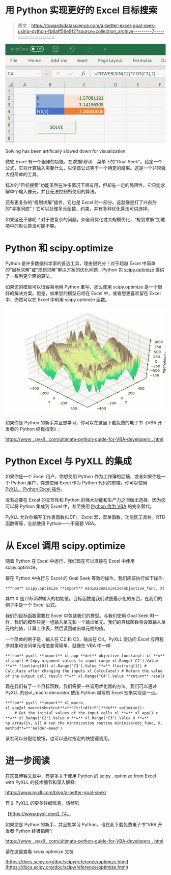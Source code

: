 # 用 Python 实现更好的 Excel 目标搜索

> 原文：<https://towardsdatascience.com/a-better-excel-goal-seek-using-python-fb6aff56e9f2?source=collection_archive---------7----------------------->

![](img/3e407720aff1c566467aeecfef95202c.png)

Solving has been artifically slowed down for visualization.

微软 Excel 有一个很棒的功能，在*数据/假设…* 菜单下的“Goal Seek”。给定一个公式，它将计算输入需要什么，以便该公式等于一个特定的结果。这是一个非常强大但简单的工具。

标准的“目标搜索”功能虽然在许多情况下很有用，但却有一定的局限性。它只能求解单个输入像元，并且无法控制所使用的算法。

还有更复杂的“规划求解”插件，它也是 Excel 的一部分。这就像是打了兴奋剂的“寻根问底”！它可以处理多元函数、约束，并有多种优化算法可供选择。

如果这还不够呢？对于更复杂的问题，如全局优化或大规模优化，“规划求解”加载项中的默认算法可能不够。

# Python 和 scipy.optimize

Python 是许多数据科学家的首选工具，理由很充分！对于超越 Excel 中简单的“目标求解”或“规划求解”解决方案的优化问题，Python 包 [scipy.optimize](https://docs.scipy.org/doc/scipy/reference/tutorial/optimize.html) 提供了一系列更全面的算法。

如果您的模型可以很容易地用 Python 重写，那么使用 scipy.optimize 是一个很好的解决方案。但是，如果您的模型已经在 Excel 中，或者您更喜欢留在 Excel 中，仍然可以在 Excel 中利用 scipy.optimize 函数。

![](img/acebfde9bfe05035071d69489ce37e46.png)

如果你是 Python 的新手并且想学习，你可以在这里下载免费的电子书《VBA 开发者的 Python 终极指南》:

[https://www . pyxll . com/ultimate-python-guide-for-VBA-developers . html](https://www.pyxll.com/ultimate-python-guide-for-vba-developers.html)

# Python Excel 与 PyXLL 的集成

如果你是一个 Excel 用户，你想使用 Python 作为工作簿的后端，或者如果你是一个 Python 用户，你想使用 Excel 作为 Python 代码的前端，你可以使用 [PyXLL，Python Excel 插件](https://www.pyxll.com)。

没有必要在 Excel 的交互性和 Python 的强大功能和生产力之间做出选择，因为您可以将 Python 集成到 Excel 中，甚至使用 [Python 作为 VBA](https://www.pyxll.com/docs/userguide/vba.html) 的完全替代。

PyXLL 允许你编写工作表函数(UDF)，Excel 宏，菜单函数，功能区工具栏，RTD 函数等等，全部使用 Python——不需要 VBA。

# 从 Excel 调用 scipy.optimize

随着 Python 在 Excel 中运行，我们现在可以直接在 Excel 中使用 scipy.optimize。

要在 Python 中执行与 Excel 的 Goal Seek 等效的操作，我们应该执行如下操作:

```
**from** scipy.optimize **import** minimizeminimize(objective_func, X)
```

其中 X 是*目标函数*输入的初始值。目标函数是我们试图最小化的东西，在我们的例子中是一个 Excel 公式。

我们的目标函数需要在 Excel 中包装我们的模型。与我们使用 Goal Seek 时一样，我们的模型只是一组输入单元和一个输出单元。我们的目标函数将设置输入单元格的值，计算工作表，然后读回输出单元格的值。

一个简单的例子是，输入在 C2 和 C3，输出在 C4。PyXLL 使访问 Excel 应用程序对象和访问单元格值变得简单，就像在 VBA 中一样:

```
**from** pyxll **import** xl_app **def** objective_func(arg): xl **=** xl_app() # Copy argument values to input range xl.Range('C2').Value **=** float(arg[0]) xl.Range('C3').Value **=** float(arg[1]) # Calculate after changing the inputs xl.Calculate() # Return the value of the output cell result **=** xl.Range("C4").Value **return** result
```

现在我们有了一个目标函数，我们需要一些调用优化器的方法。我们可以通过 PyXLL 的@xl_macro decorator 使用 Python 编写的 Excel 宏来实现这一点。

```
**from** pyxll **import** xl_macro, xl_app@xl_macro(shortcut**=**'Ctrl+Alt+P')**def** optimize():
    # Get the initial values of the input cells xl **=** xl_app() x **=** xl.Range("C2").Value y **=** xl.Range("C3").Value X **=** np.array([x, y]) # run the minimization routine minimize(obj_func, X, method**=**'nelder-mead')
```

该宏可以分配给按钮，也可以通过指定的快捷键调用。

# 进一步阅读

在这篇博客文章中，有更多关于使用 Python 的 scipy . optimize from Excel with PyXLL 的技术细节和深入解释:

https://www.pyxll.com/blog/a-better-goal-seek/

有关 PyXLL 的更多详细信息，请参见

【https://www.pyxll.com】T4。

如果您是 Python 的新手，并且想学习 Python，请在此下载免费电子书“VBA 开发者 Python 终极指南”:

[https://www . pyxll . com/ultimate-python-guide-for-VBA-developers . html](https://www.pyxll.com/ultimate-python-guide-for-vba-developers.html)

请在这里查看 scipy.optimize 文档

[https://docs.scipy.org/doc/scipy/reference/optimize.html](https://docs.scipy.org/doc/scipy/reference/optimize.html)